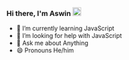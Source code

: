 ### Hi there, I'm Aswin <img width="20px" src="/img/hand.gif" /> 


- 🌱 I’m currently learning  JavaScript 
- 🤔 I’m looking for help with  JavaScript 
- 💬 Ask me about  Anything
- 😄 Pronouns He/him
<!--
- 🔭 I’m currently working on ...
- 👯 I’m looking to collaborate on ...
- 📫 How to reach me: ...
- ⚡ Fun fact: ....
![snake gif](https://github.com/aswinr19/aswinr19/blob/output/github-contribution-grid-snake.svg)

-->



